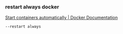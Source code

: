 ### restart always docker


[Start containers automatically | Docker Documentation](https://docs.docker.com/config/containers/start-containers-automatically/ "Start containers automatically | Docker Documentation")




```shell
--restart always
```
